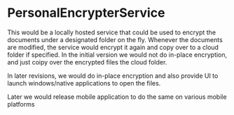 # PersonalEncrypterService

This would be a locally hosted service that could be used to encrypt the documents under a designated folder on the fly. Whenever the documents are modified, the service would encrypt it again and copy over to a cloud folder if specified.
In the initial version we would not do in-place encryption, and just coipy over the encrypted files the cloud folder.

In later revisions, we would do in-place encryption and also provide UI to launch windows/native applications to open the files.

Later we would release mobile application to do the same on various mobile platforms
